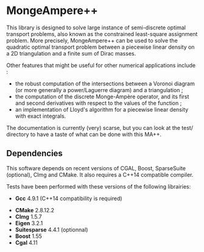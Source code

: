 MongeAmpere++
====================

This library is designed to solve large instance of semi-discrete optimal transport problems, also known as
the constrained least-square assignment problem. More precisely, MongeAmpere++ can be used to solve the quadratic
optimal transport problem between a piecewise linear density on a 2D triangulation and a finite sum of Dirac masses.

Other features that might be useful for other numerical applications include :

* the robust computation of the intersections between a Voronoi diagram (or more generally a power/Laguerre diagram)
  and a triangulation ;
* the computation of the discrete Monge-Ampère operator, and its first and second derivatives with respect to the values
  of the function ; 
* an implementation of Lloyd's algorithm for a piecewise linear density with exact integrals.

The documentation is currently (very) scarse, but you can look at the test/ directory to have a taste of what can be 
done with this MA++.

Dependencies
------------

This software depends on recent versions of CGAL, Boost, SparseSuite (optional), CImg and CMake. It also requires a C++14
compatible compiler.

Tests have been performed with these versions of the following librairies:

* **Gcc** 4.9.1 (C++14 compatibility is required)
+ **CMake** 2.8.12.2
+ **CImg** 1.5.7
+ **Eigen** 3.2.1
+ **Suitesparse** 4.4.1 (optionnal)
+ **Boost** 1.55
+ **Cgal** 4.11
